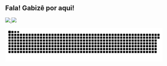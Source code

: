 ## Fala! Gabizê por aqui! 
 <div>
  <a href="https://github.com/devgabize">
  <img height="170em" src="https://github-readme-stats.vercel.app/api?username=devGabize&show_icons=true&theme=algolia&include_all_commits=true&count_private=true"/>
  <img height="170em" src="https://github-readme-stats.vercel.app/api/top-langs/?username=devGabize&layout=compact&langs_count=7&theme=algolia"/>
</div>
 
<div> 
 
  ![Snake animation](https://github.com/devgabize/devgabize/blob/output/github-contribution-grid-snake.svg)
 
</div>
